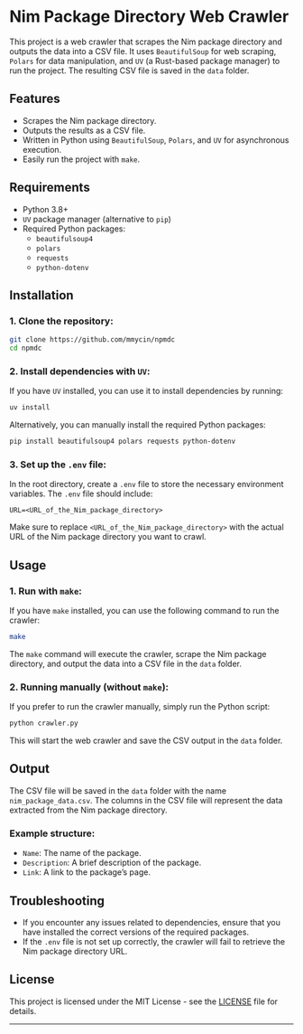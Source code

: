# Nim Package Directory Web Crawler

This project is a web crawler that scrapes the Nim package directory and outputs the data into a CSV file. It uses `BeautifulSoup` for web scraping, `Polars` for data manipulation, and `UV` (a Rust-based package manager) to run the project. The resulting CSV file is saved in the `data` folder.

## Features

- Scrapes the Nim package directory.
- Outputs the results as a CSV file.
- Written in Python using `BeautifulSoup`, `Polars`, and `UV` for asynchronous execution.
- Easily run the project with `make`.

## Requirements

- Python 3.8+
- `UV` package manager (alternative to `pip`)
- Required Python packages:
  - `beautifulsoup4`
  - `polars`
  - `requests`
  - `python-dotenv`

## Installation

### 1. Clone the repository:

```bash
git clone https://github.com/mmycin/npmdc
cd npmdc
```

### 2. Install dependencies with `UV`:

If you have `UV` installed, you can use it to install dependencies by running:

```bash
uv install
```

Alternatively, you can manually install the required Python packages:

```bash
pip install beautifulsoup4 polars requests python-dotenv
```

### 3. Set up the `.env` file:

In the root directory, create a `.env` file to store the necessary environment variables. The `.env` file should include:

```
URL=<URL_of_the_Nim_package_directory>
```

Make sure to replace `<URL_of_the_Nim_package_directory>` with the actual URL of the Nim package directory you want to crawl.

## Usage

### 1. Run with `make`:

If you have `make` installed, you can use the following command to run the crawler:

```bash
make
```

The `make` command will execute the crawler, scrape the Nim package directory, and output the data into a CSV file in the `data` folder.

### 2. Running manually (without `make`):

If you prefer to run the crawler manually, simply run the Python script:

```bash
python crawler.py
```

This will start the web crawler and save the CSV output in the `data` folder.

## Output

The CSV file will be saved in the `data` folder with the name `nim_package_data.csv`. The columns in the CSV file will represent the data extracted from the Nim package directory.

### Example structure:

- `Name`: The name of the package.
- `Description`: A brief description of the package.
- `Link`: A link to the package’s page.
  
## Troubleshooting

- If you encounter any issues related to dependencies, ensure that you have installed the correct versions of the required packages.
- If the `.env` file is not set up correctly, the crawler will fail to retrieve the Nim package directory URL.

## License

This project is licensed under the MIT License - see the [LICENSE](LICENSE) file for details.

---
